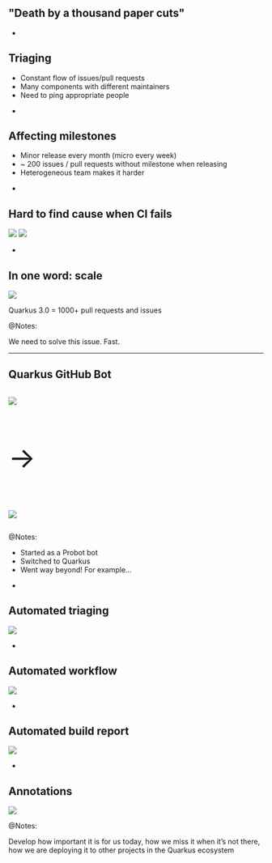 ## "Death by a thousand paper cuts"

-

## Triaging

* Constant flow of issues/pull requests
* Many components with different maintainers
* Need to ping appropriate people

-

## Affecting milestones

* Minor release every month (micro every week)
* ~ 200 issues / pull requests without milestone when releasing
* Heterogeneous team makes it harder

-

## Hard to find cause when CI fails

![](images/long-log-file.png)
![](images/complex-build.png)

-

## In one word: scale

![](images/github-activity-may-15-june-15.png)

Quarkus 3.0 = 1000+ pull requests and issues

@Notes:

We need to solve this issue. Fast.

---

<!-- .element: class="grid" -->
## Quarkus GitHub Bot

<div class="column">

![](images/probot.png)

</div>
<div class="column" style="font-size: 4em;">

&rarr;

</div>
<div class="column">

![](images/quarkus.svg)

</div>

@Notes:

* Started as a Probot bot
* Switched to Quarkus
* Went way beyond! For example...

-

## Automated triaging

![](images/triaging.png)

-

## Automated workflow

![](images/workflow.png)

-

## Automated build report

![](images/build-report.png)

-

## Annotations

![](images/build-report-annotation.png)

@Notes:

Develop how important it is for us today,
how we miss it when it’s not there,
how we are deploying it to other projects in the Quarkus ecosystem
